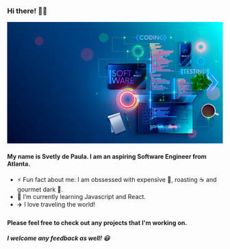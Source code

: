 ### Hi there!  👩‍💻
![This is an image](360_F_267524919_wXbVQHR189pLVU06eQ85GGLnJMq2eJFR.jpg)

#### My name is Svetly de Paula. I am an aspiring Software Engineer from Atlanta. 

- ⚡ Fun fact about me: I am obssessed with expensive :cheese:, roasting :coffee: and gourmet dark :chocolate_bar:.
- 🌱 I’m currently learning Javascript and React.
- ✈️ I love traveling the world!
#### Please feel free to check out any projects that I'm working on.
##### I welcome any feedback as well! 😃



<!--
**SDePaula97/SDePaula97** is a ✨ _special_ ✨ repository because its `README.md` (this file) appears on your GitHub profile.


